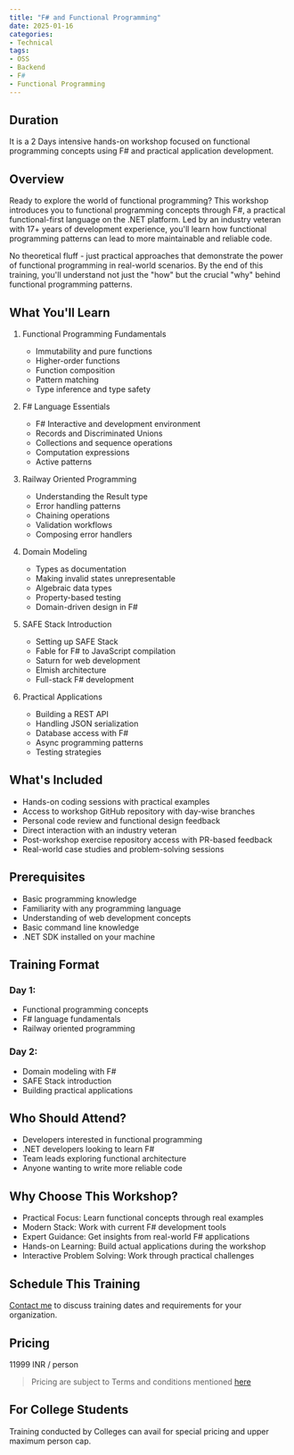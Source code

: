 ```yaml
---
title: "F# and Functional Programming"
date: 2025-01-16
categories:
- Technical
tags:
- OSS
- Backend
- F#
- Functional Programming
---
```


## Duration 

It is a 2 Days intensive hands-on workshop focused on functional programming concepts using F# and practical application development.

## Overview

Ready to explore the world of functional programming? This workshop introduces you to functional programming concepts through F#, a practical functional-first language on the .NET platform. Led by an industry veteran with 17+ years of development experience, you'll learn how functional programming patterns can lead to more maintainable and reliable code.

No theoretical fluff - just practical approaches that demonstrate the power of functional programming in real-world scenarios. By the end of this training, you'll understand not just the "how" but the crucial "why" behind functional programming patterns.

## What You'll Learn

1. Functional Programming Fundamentals
    - Immutability and pure functions
    - Higher-order functions
    - Function composition
    - Pattern matching
    - Type inference and type safety

2. F# Language Essentials
    - F# Interactive and development environment
    - Records and Discriminated Unions
    - Collections and sequence operations
    - Computation expressions
    - Active patterns

3. Railway Oriented Programming
    - Understanding the Result type
    - Error handling patterns
    - Chaining operations
    - Validation workflows
    - Composing error handlers

4. Domain Modeling
    - Types as documentation
    - Making invalid states unrepresentable
    - Algebraic data types
    - Property-based testing
    - Domain-driven design in F#

5. SAFE Stack Introduction
    - Setting up SAFE Stack
    - Fable for F# to JavaScript compilation
    - Saturn for web development
    - Elmish architecture
    - Full-stack F# development

6. Practical Applications
    - Building a REST API
    - Handling JSON serialization
    - Database access with F#
    - Async programming patterns
    - Testing strategies

## What's Included
- Hands-on coding sessions with practical examples
- Access to workshop GitHub repository with day-wise branches
- Personal code review and functional design feedback
- Direct interaction with an industry veteran
- Post-workshop exercise repository access with PR-based feedback
- Real-world case studies and problem-solving sessions

## Prerequisites
- Basic programming knowledge
- Familiarity with any programming language
- Understanding of web development concepts
- Basic command line knowledge
- .NET SDK installed on your machine

## Training Format
### Day 1:
- Functional programming concepts
- F# language fundamentals
- Railway oriented programming

### Day 2:
- Domain modeling with F#
- SAFE Stack introduction
- Building practical applications

## Who Should Attend?
- Developers interested in functional programming
- .NET developers looking to learn F#
- Team leads exploring functional architecture
- Anyone wanting to write more reliable code

## Why Choose This Workshop?
- Practical Focus: Learn functional concepts through real examples
- Modern Stack: Work with current F# development tools
- Expert Guidance: Get insights from real-world F# applications
- Hands-on Learning: Build actual applications during the workshop
- Interactive Problem Solving: Work through practical challenges

## Schedule This Training
[Contact me](mailto:contact@kunjan.in) to discuss training dates and requirements for your organization.

## Pricing 

11999 INR / person

> Pricing are subject to Terms and conditions mentioned [here](/terms-conditions-training)

## For College Students 

Training conducted by Colleges can avail for special pricing and upper maximum person cap.
